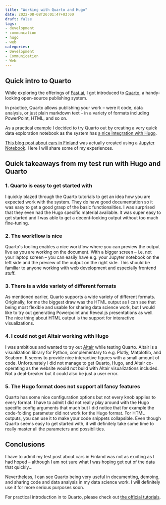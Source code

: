 ```yaml
---
title: "Working with Quarto and Hugo"
date: 2022-08-08T20:01:47+03:00
draft: false
tags:
- development
- communcation
- hugo
- web
categories:
- Development
- Communication
- Web
---
```


## Quick intro to Quarto

While exploring the offerings of [Fast.ai](https://www.fast.ai/), I got introduced to [Quarto](https://quarto.org/), a handy-looking open-source publishing system. 

In practice, Quarto allows publishing your work – were it code, data analysis, or just plain markdown text – in a variety of formats including PowerPoint, HTML, and so on.

As a practical example I decided to try Quarto out by creating a very quick data exploration notebook as the system has [a nice integration with Hugo](https://quarto.org/docs/output-formats/hugo.html). 

[This blog post about cars in Finland]() was actually created using a [Jupyter Notebook](https://matplotlib.org/stable/api/_as_gen/matplotlib.pyplot.suptitle.html). Here I will share some of my experiences.

## Quick takeaways from my test run with Hugo and Quarto

### 1. Quarto is easy to get started with

I quickly blazed through the Quarto tutorials to get an idea how you are expected work with the system. They do have good documentation so it was easy to get a good grasp of the basic functionalities. I was surprised that they even had the Hugo specific material available. It was super easy to get started and I was able to get a decent-looking output without too much fine-tuning.

### 2. The workflow is nice

Quarto's tooling enables a nice workflow where you can preview the output live as you are working on the document. With a bigger screen – i.e. not your laptop screen – you can easily have e.g. your Jupyter notebook on the left side and the preview of the output on the right side. This should be familiar to anyone working with web development and especially frontend stuff.

### 3. There is a wide variety of different formats

As mentioned earlier, Quarto supports a wide variety of different formats. Originally, for me the biggest draw was the HTML output as I can see that being most flexible and usable for sharing data science work, but I would like to try out generating Powerpoint and Reveal.js presentations as well. The nice thing about HTML output is the support for interactive visualizations.

### 4. I could not get Altair working with Hugo

I was ambitious and wanted to try out [Altair](https://altair-viz.github.io) while testing Quarto. Altair is a visualization library for Python, complementary to e.g. Plotly, Matplotlib, and Seaborn. It seems to provide nice interactive figures with a small amount of code. Unfortunately I did not manage to get Quarto, Hugo, and Altair co-operating as the website would not build with Altair visualizations included. Not a deal-breaker but it could also be just a user error.

### 5. The Hugo format does not support all fancy features

Quarto has some nice configuration options but not every knob applies to every format. I have to admit I did not really play around with the Hugo specific config arguments that much but I did notice that for example the code-folding parameter did not work for the Hugo format. For HTML outputs, you can use it to make your code snippets collapsible. Even though Quarto seems easy to get started with, it will definitely take some time to really master all the parameters and possibilities.

## Conclusions

I have to admit my test post about cars in Finland was not as exciting as I had hoped – although I am not sure what I was hoping get out of the data that quickly...

Nevertheless, I can see Quarto being very useful in documenting, demoing, and sharing code and data analysis in my data science work. I will definitely use it for more serious purposes soon.

For practical introduction in to Quarto, please check out [the official tutorials](https://quarto.org/docs/get-started/).

